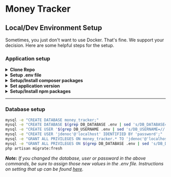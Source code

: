 # Money Tracker
## Local/Dev Environment Setup

Sometimes, you just don't want to use Docker. That's fine. We support your decision. Here are some helpful steps for the setup.

### Application setup
<details><summary><strong>Clone Repo</strong></summary>
<p>

```bash
git clone git@github.com:jdenoc/money-tracker.git --branch=master
cd money-tracker/
```

</p>
</details>

<details><summary><strong>Setup .env file</strong></summary>
<p>

```bash
cp .env.example .env
```

</p>
</details>

<details><summary><strong>Setup/Install composer packages</strong></summary>
<p>

```bash
composer install
```

**_OPTIONAL:_**
If you're working with PhpStorm, be sure to run the following command.
It will generate Laravel Facades that PhpStorm can use.
```bash
composer run-script ide-helper
```

</p>
</details>

<details><summary><strong>Set application version</strong></summary>
<p>

```bash
php artisan app:version `git describe --always`
```

</details>

<details><summary><strong>Setup/Install npm packages</strong></summary>
<p>

```bash
npm ci
npm run build:dev
```

</p>
</details>

---

### Database setup
```bash
mysql -e "CREATE DATABASE money_tracker;"
mysql -e "CREATE DATABASE $(grep DB_DATABASE .env | sed 's/DB_DATABASE=//');"
mysql -e "CREATE USER '$(grep DB_USERNAME .env | sed 's/DB_USERNAME=//')'@'localhost' IDENTIFIED BY '$(grep DB_PASSWORD .env | sed 's/DB_PASSWORD=//')';"
mysql -e "CREATE USER 'jdenoc'@'localhost' IDENTIFIED BY 'password';"
mysql -e "GRANT ALL PRIVILEGES ON money_tracker.* TO 'jdenoc'@'localhost';"
mysql -e "GRANT ALL PRIVILEGES ON $(grep DB_DATABASE .env | sed 's/DB_DATABASE=//').* TO '$(grep DB_USERNAME .env | sed 's/DB_USERNAME=//')'@'localhost';"
php artisan migrate:fresh
```
_**Note:** If you changed the database, user or password in the above commands, be sure to assign those new values in the .env file.
Instructions on setting that up can be found [here](SETUP-ENV.md)._
